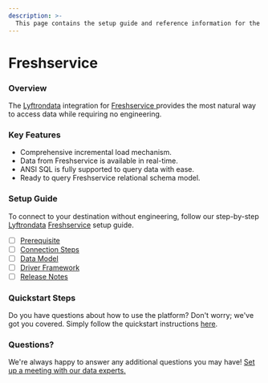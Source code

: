 ```yaml
---
description: >-
  This page contains the setup guide and reference information for the Freshservice source connector.
---
```


# Freshservice

### Overview

The [Lyftrondata](https://www.lyftrondata.com/) integration for [Freshservice](https://www.lyftrondata.com/integration/freshservice/)[ ](https://www.lyftrondata.com/integration/freshservice/)provides the most natural way to access data while requiring no engineering.

### Key Features

* Comprehensive incremental load mechanism.
* Data from Freshservice is available in real-time.&#x20;
* ANSI SQL is fully supported to query data with ease.
* Ready to query Freshservice relational schema model.

### Setup Guide

To connect to your destination without engineering, follow our step-by-step [Lyftrondata](https://www.lyftrondata.com/)  [Freshservice](https://www.lyftrondata.com/integration/freshservice/) setup guide.

* [ ] [Prerequisite](../../business-analytics/freshservice/prerequisite.md)
* [ ] [Connection Steps](../../business-analytics/freshservice/connection-steps.md)
* [ ] [Data Model](../../business-analytics/freshservice/data-model/)
* [ ] [Driver Framework](../../business-analytics/freshservice/driver-framework/)
* [ ] [Release Notes](../../business-analytics/freshservice/release-notes.md)

### Quickstart Steps

Do you have questions about how to use the platform? Don't worry; we've got you covered. Simply follow the quickstart instructions [here](../../../quickstart-steps.md).

### Questions? <a href="#questions" id="questions"></a>

We're always happy to answer any additional questions you may have! [Set up a meeting with our data experts.](https://www.lyftrondata.com/book-a-meeting/)


